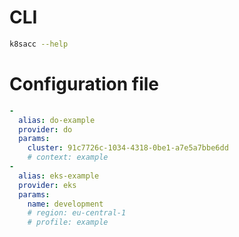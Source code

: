 # CLI

```sh
k8sacc --help
```

# Configuration file

```yaml
-
  alias: do-example
  provider: do
  params:
    cluster: 91c7726c-1034-4318-0be1-a7e5a7bbe6dd
    # context: example
-
  alias: eks-example
  provider: eks
  params:
    name: development
    # region: eu-central-1
    # profile: example
```
